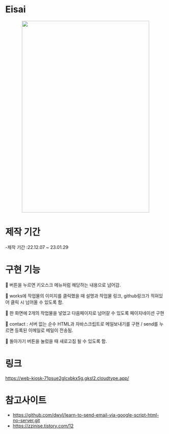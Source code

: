 # Eisai

<div align ="center"><img src ="https://user-images.githubusercontent.com/102526230/215438649-b55af2c3-3acf-4586-9317-2355a1ebb299.png" width="400px" height="600px"></div>

# 제작 기간

-제작 기간 :22.12.07 ~ 23.01.29

# 구현 기능

📌 버튼을 누르면 키오스크 메뉴처럼 해당하는 내용으로 넘어감.

📌 works에 작업물의 이미지를 클릭했을 때 설명과 작업물 링크, github링크가 적혀있어 클릭 시 넘어올 수 있도록 함.

📌 한 화면에 2개의 작업물을 넣었고 다음페이지로 넘어갈 수 있도록 페이지네이션 구현

📌 contact : 서버 없는 순수 HTML과 자바스크립트로 메일보내기를 구현 / send를 누르면 등록된 이메일로 메일이 전송됨.

📌 돌아가기 버튼을 눌렀을 때 새로고침 될 수 있도록 함.

# 링크

https://web-kiosk-71psue2glcxbkx5g.gksl2.cloudtype.app/

# 참고사이트


- https://github.com/dwyl/learn-to-send-email-via-google-script-html-no-server.git
- https://zzinise.tistory.com/12

